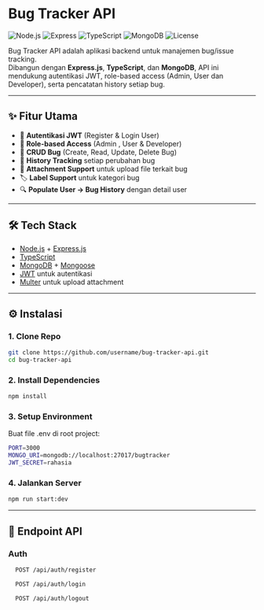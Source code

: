 # Bug Tracker API

![Node.js](https://img.shields.io/badge/Node.js-18.x-green?logo=node.js)
![Express](https://img.shields.io/badge/Express.js-4.x-blue?logo=express)
![TypeScript](https://img.shields.io/badge/TypeScript-5.x-blue?logo=typescript)
![MongoDB](https://img.shields.io/badge/MongoDB-6.x-brightgreen?logo=mongodb)
![License](https://img.shields.io/badge/License-MIT-yellow)

Bug Tracker API adalah aplikasi backend untuk manajemen bug/issue tracking.  
Dibangun dengan **Express.js**, **TypeScript**, dan **MongoDB**, API ini mendukung autentikasi JWT, role-based access (Admin, User dan Developer), serta pencatatan history setiap bug.

---

## ✨ Fitur Utama
- 🔐 **Autentikasi JWT** (Register & Login User)
- 👤 **Role-based Access** (Admin , User & Developer)
- 🐛 **CRUD Bug** (Create, Read, Update, Delete Bug)
- 📝 **History Tracking** setiap perubahan bug
- 📎 **Attachment Support** untuk upload file terkait bug
- 🏷️ **Label Support** untuk kategori bug
- 🔍 **Populate User → Bug History** dengan detail user

---

## 🛠 Tech Stack
- [Node.js](https://nodejs.org/) + [Express.js](https://expressjs.com/)  
- [TypeScript](https://www.typescriptlang.org/)  
- [MongoDB](https://www.mongodb.com/) + [Mongoose](https://mongoosejs.com/)  
- [JWT](https://jwt.io/) untuk autentikasi  
- [Multer](https://github.com/expressjs/multer) untuk upload attachment  


---

## ⚙️ Instalasi

### 1. Clone Repo
```bash
git clone https://github.com/username/bug-tracker-api.git
cd bug-tracker-api
```

### 2. Install Dependencies
```bash
npm install 
```

### 3. Setup Environment
Buat file .env di root project:
```bash
PORT=3000
MONGO_URI=mongodb://localhost:27017/bugtracker
JWT_SECRET=rahasia
```

### 4. Jalankan Server
```bash
npm run start:dev
```

---
## 📌 Endpoint API

### Auth
```bash 
  POST /api/auth/register
```
```bash 
  POST /api/auth/login
```
```bash 
  POST /api/auth/logout
```

